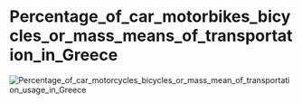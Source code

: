 # Percentage_of_car_motorbikes_bicycles_or_mass_means_of_transportation_in_Greece
![Percentage_of_car_motorcycles_bicycles_or_mass_mean_of_transportation_usage_in_Greece](https://github.com/user-attachments/assets/54e63c13-162a-4251-9f95-b90cb12137d0)

